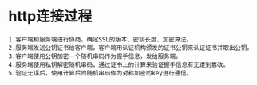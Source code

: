 # http连接过程
    1.客户端和服务端进行协商，确定SSL的版本、密钥长度、加密算法。
    2.服务端发送公钥证书给客户端，客户端用认证机构颁发的证书公钥来认证证书并取出公钥。
    3.客户端使用公钥加密一个随机串码作为握手信息，发给服务端。
    4.服务端使用私钥解密随机串码，通过证书上的计算来验证握手信息有无遭到篡改。
    5.验证无误后，使用计算后的随机串码作为对称加密的key进行通信。
